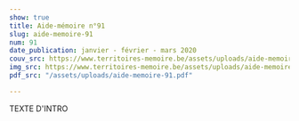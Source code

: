 ```yaml
---
show: true
title: Aide-mémoire n°91
slug: aide-memoire-91
num: 91
date_publication: janvier - février - mars 2020
couv_src: https://www.territoires-memoire.be/assets/uploads/aide-memoire-91-couv.jpg
img_src: https://www.territoires-memoire.be/assets/uploads/aide-memoire-91-illu.jpg
pdf_src: "/assets/uploads/aide-memoire-91.pdf"

---
```

TEXTE D'INTRO